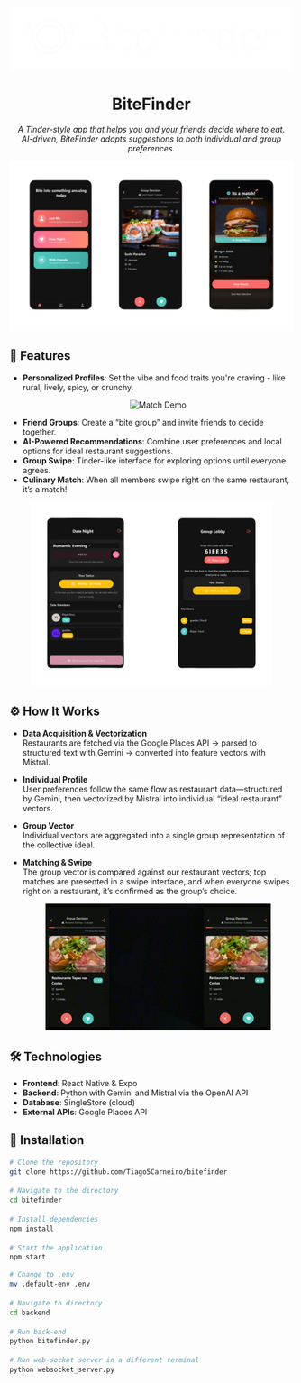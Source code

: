 <p align="center"> <img src="./assets/bitefinder-icon.png" alt="BiteFinder Logo" width="500" > </p> 

<h1 align="center">BiteFinder</h1> 

<p align="center"> <em>A Tinder-style app that helps you and your friends decide where to eat.<br> AI-driven, BiteFinder adapts suggestions to both individual and group preferences.</em> </p>

<p align="center">
  <img src="./assets/demo-files.png" alt="BiteFinder App Screenshots" width="600">
</p>



## 📱 Features

- **Personalized Profiles**: Set the vibe and food traits you're craving - like rural, lively, spicy, or crunchy.
  <p align="center"> <img src="./assets/register.gif" alt="Match Demo" width="150"/> </p>  
- **Friend Groups**: Create a “bite group” and invite friends to decide together.  
- **AI-Powered Recommendations**: Combine user preferences and local options for ideal restaurant suggestions.  
- **Group Swipe**: Tinder-like interface for exploring options until everyone agrees.  
- **Culinary Match**: When all members swipe right on the same restaurant, it’s a match!

<p align="center"> <img src="./assets/group.png" alt="Match Demo" width="430" /></p>  



## ⚙️ How It Works

- **Data Acquisition & Vectorization**  
Restaurants are fetched via the Google Places API → parsed to structured text with Gemini → converted into feature vectors with Mistral.  

- **Individual Profile**  
User preferences follow the same flow as restaurant data—structured by Gemini, then vectorized by Mistral into individual “ideal restaurant” vectors.  

- **Group Vector**  
Individual vectors are aggregated into a single group representation of the collective ideal.  

- **Matching & Swipe**  
The group vector is compared against our restaurant vectors; top matches are presented in a swipe interface, and when everyone swipes right on a restaurant, it’s confirmed as the group’s choice.

  <p align="center">
  <img src="./assets/match.gif" alt="Match Demo" width="400" />
  </p>


## 🛠️ Technologies

- **Frontend**: React Native & Expo  
- **Backend**: Python with Gemini and Mistral via the OpenAI API  
- **Database**: SingleStore (cloud)  
- **External APIs**: Google Places API  


## 🚀 Installation
```bash
# Clone the repository
git clone https://github.com/Tiago5Carneiro/bitefinder

# Navigate to the directory
cd bitefinder

# Install dependencies
npm install

# Start the application
npm start
```

```bash
# Change to .env
mv .default-env .env

# Navigate to directory
cd backend

# Run back-end
python bitefinder.py

# Run web-socket server in a different terminal
python websocket_server.py
```